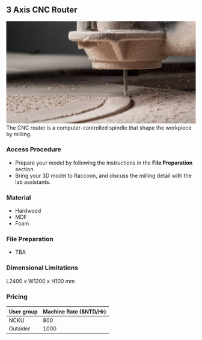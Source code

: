 ## 3 Axis CNC Router
![3-axis CNC Router](/assets/img/hardware/router-closeup-1.jpg) The CNC router is a computer-controlled spindle that shape the workpiece by milling.

### Access Procedure
* Prepare your model by following the instructions in the **File Preparation** section.
* Bring your 3D model to Raccoon, and discuss the milling detail with the lab assistants.

### Material
* Hardwood
* MDF
* Foam

### File Preparation
* TBA

### Dimensional Limitations
L2400 x W1200 x H100 mm

### Pricing
| User group | Machine Rate ($NTD/Hr) |
| ---------- | ----------------------- | 
| NCKU       | 800                    |
| Outsider   | 1000                    |